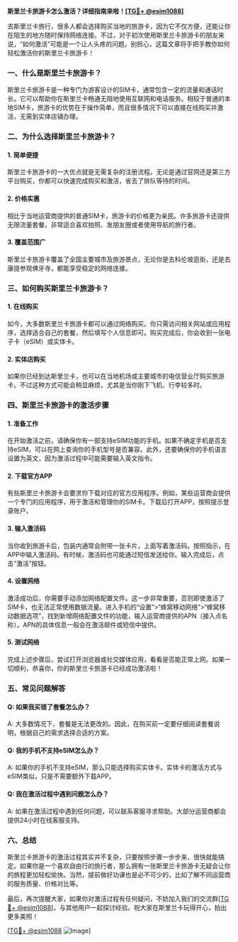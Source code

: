 **斯里兰卡旅游卡怎么激活？详细指南来啦！[[TG💪+ @esim1088](https://t.me/s/esim1088)]**

去斯里兰卡旅行，很多人都会选择购买当地的旅游卡，因为它不仅方便，还能让你在陌生的地方随时保持网络连接。不过，对于初次使用斯里兰卡旅游卡的朋友来说，“如何激活”可能是一个让人头疼的问题。别担心，这篇文章将手把手教你如何轻松激活你的斯里兰卡旅游卡！

### 一、什么是斯里兰卡旅游卡？

斯里兰卡旅游卡是一种专门为游客设计的SIM卡，通常包含一定的流量和通话时长。它可以帮助你在斯里兰卡畅通无阻地使用互联网和电话服务。相较于普通的本地SIM卡，旅游卡的优势在于操作简单，而且很多情况下可以直接在线购买并激活，无需到实体店铺办理。

### 二、为什么选择斯里兰卡旅游卡？

#### 1. 简单便捷
斯里兰卡旅游卡的一大优点就是无需复杂的注册流程。无论是通过官网还是第三方平台购买，你都可以快速完成购买和激活，省去了排队等待的时间。

#### 2. 价格实惠
相比于当地运营商提供的普通SIM卡，旅游卡的价格更为亲民。许多旅游卡还提供无限流量套餐，非常适合喜欢拍照、发朋友圈或者使用导航的旅行者。

#### 3. 覆盖范围广
斯里兰卡旅游卡覆盖了全国主要城市及旅游景点，无论你是去科伦坡逛街，还是去康提参观佛牙寺，都能享受稳定的网络连接。

### 三、如何购买斯里兰卡旅游卡？

#### 1. 在线购买
如今，大多数斯里兰卡旅游卡都可以通过网络购买。你只需访问相关网站或应用程序，选择适合自己的套餐，然后填写个人信息即可。购买完成后，你会收到一张电子卡（eSIM）或实体卡。

#### 2. 实体店购买
如果你已经到达斯里兰卡，也可以在当地机场或主要城市的电信营业厅购买旅游卡。不过这种方式可能会稍显麻烦，尤其是当你刚下飞机、行李较多时。

### 四、斯里兰卡旅游卡的激活步骤

#### 1. 准备工作
在开始激活之前，请确保你有一部支持eSIM功能的手机。如果不确定手机是否支持eSIM，可以在网上查询你的手机型号是否兼容。此外，还要确保你的手机语言设置为英文，因为激活过程中可能需要输入英文指令。

#### 2. 下载官方APP
有些斯里兰卡旅游卡会要求你下载对应的官方应用程序。例如，某些运营商会提供一个专门的应用程序，用于激活和管理你的SIM卡。下载后打开APP，按照提示登录账户。

#### 3. 输入激活码
当你收到旅游卡后，包装内通常会附带一张卡片，上面写着激活码。按照指示，在APP中输入激活码。有时候，激活码也可能通过短信发送给你。输入完成后，点击“激活”按钮。

#### 4. 设置网络
激活成功后，你需要手动添加网络配置文件。这一步非常重要，否则即使激活了SIM卡，也无法正常使用数据流量。进入手机的“设置”>“蜂窝移动网络”>“蜂窝移动数据选项”，找到新增网络配置文件的功能，输入运营商提供的APN（接入点名称）。APN的具体信息一般会在激活邮件或短信中提供。

#### 5. 测试网络
完成上述步骤后，尝试打开浏览器或社交媒体应用，看看是否能正常上网。如果一切顺利，恭喜你，你的斯里兰卡旅游卡已经成功激活啦！

### 五、常见问题解答

#### Q: 如果我买错了套餐怎么办？
A: 大多数情况下，套餐是无法更改的。因此，在购买前一定要仔细阅读套餐说明，根据自己的需求选择合适的方案。

#### Q: 我的手机不支持eSIM怎么办？
A: 如果你的手机不支持eSIM，那么只能选择购买实体卡。实体卡的激活方式与eSIM类似，只是不需要额外下载APP。

#### Q: 我在激活过程中遇到问题怎么办？
A: 如果在激活过程中遇到任何问题，可以联系客服寻求帮助。大部分运营商都会提供24小时在线客服支持。

### 六、总结

斯里兰卡旅游卡的激活过程其实并不复杂，只要按照步骤一步步来，很快就能搞定。如果你是一个喜欢自由行的旅行者，那么拥有一张斯里兰卡旅游卡无疑会让你的旅程更加轻松愉快。当然，提前做好功课也是必不可少的，比如了解不同运营商的服务质量、价格对比等。

最后，再次提醒大家，如果你对激活过程有任何疑问，不妨加入我们的交流群[[TG💪+ @esim1088](https://t.me/s/esim1088)]，与其他用户一起探讨经验。祝大家在斯里兰卡玩得开心，拍出更多美照！

[[TG💪+ @esim1088](https://t.me/s/esim1088) ![Image](https://i.postimg.cc/4NQfJmqS/Snipaste-2025-05-13-00-14-12.png)]